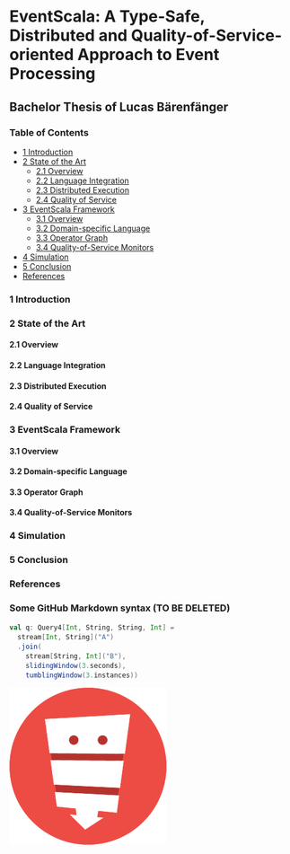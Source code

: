 # EventScala: A Type-Safe, Distributed and Quality-of-Service-oriented Approach to Event Processing

## Bachelor Thesis of Lucas Bärenfänger

### Table of Contents
+ [1 Introduction](#1-introduction)
+ [2 State of the Art](#2-state-of-the-art)
	+ [2.1 Overview](#2.1-overview)
	+ [2.2 Language Integration](#2.2-language-integration)
	+ [2.3 Distributed Execution](#2.3-distributed-execution)
	+ [2.4 Quality of Service](#2.4-quality-of-service)
+ [3 EventScala Framework](#3-eventscala-framework)
    + [3.1 Overview](#3.1-overview)
	+ [3.2 Domain-specific Language](#3.2-domain-specific-language)
	+ [3.3 Operator Graph](#3.3-operator-graph)
	+ [3.4 Quality-of-Service Monitors](#3.4-quality-of-service-monitors)
+ [4 Simulation](#4-simulation)
+ [5 Conclusion](#5-conclusion)
+ [References](#references)

### 1 Introduction

### 2 State of the Art

#### 2.1 Overview
#### 2.2 Language Integration
#### 2.3 Distributed Execution
#### 2.4 Quality of Service

### 3 EventScala Framework

#### 3.1 Overview
#### 3.2 Domain-specific Language
#### 3.3 Operator Graph
#### 3.4 Quality-of-Service Monitors

### 4 Simulation

### 5 Conclusion

### References

### Some GitHub Markdown syntax (TO BE DELETED)

```scala
val q: Query4[Int, String, String, Int] = 
  stream[Int, String]("A")
  .join(
    stream[String, Int]("B"),
    slidingWindow(3.seconds),
    tumblingWindow(3.instances))
```

![EventScala](img/logo.png)
